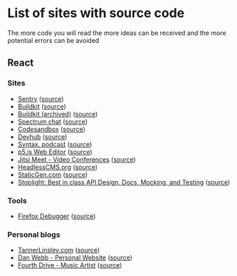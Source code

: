 # List of sites with source code

The more code you will read the more ideas can be received and the more potential errors can be avoided

## React

### Sites

- [Sentry](https://sentry.io) ([source](https://github.com/getsentry/sentry))
- [Buildkit]( https://buildkite.com/) ([source](https://github.com/buildkite/site))
- [Buildkit (archived)]( https://buildkite.com/) ([source](https://github.com/buildkite/frontend))
- [Spectrum chat](https://spectrum.chat) ([source](https://github.com/withspectrum/spectrum))
- [Codesandbox](https://codesandbox.io) ([source](https://github.com/codesandbox/codesandbox-client))
- [Devhub](https://devhubapp.com) ([source](https://github.com/devhubapp/devhub))
- [Syntax. podcast](https://syntax.fm/) ([source](https://github.com/wesbos/Syntax))
- [p5.js Web Editor](https://editor.p5js.org) ([source](https://github.com/processing/p5.js-web-editor))
- [Jitsi Meet - Video Conferences](https://jitsi.org/meet) ([source](https://github.com/jitsi/jitsi-meet))
- [HeadlessCMS.org](https://headlesscms.org) ([source](https://github.com/netlify/headlesscms.org))
- [StaticGen.com](https://staticgen.com) ([source](https://github.com/netlify/staticgen))
- [Stoplight: Best in class API Design, Docs, Mocking, and Testing](https://stoplight.io) ([source](https://github.com/stoplightio/stoplight.io))

### Tools

- [Firefox Debugger](https://firefox-dev.tools/debugger/) ([source](https://github.com/firefox-devtools/debugger))


### Personal blogs

- [TannerLinsley.com](https://tannerlinsley.com) ([source](https://github.com/tannerlinsley/tannerlinsley.com))
- [Dan Webb - Personal Website](https://danwebb.co) ([source](https://github.com/DanWebb/danwebb.co))
- [Fourth Drive - Music Artist](https://fourthdrive.com)  ([source](https://gitlab.com/galmargalit1/fourth-drive))